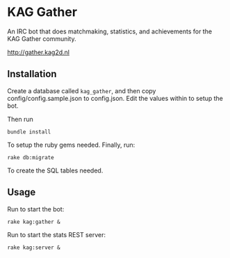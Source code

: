 # KAG Gather

An IRC bot that does matchmaking, statistics, and achievements for the KAG Gather community.

http://gather.kag2d.nl

## Installation

Create a database called `kag_gather`, and then copy config/config.sample.json to config.json. Edit the values within
to setup the bot.

Then run

`bundle install`

To setup the ruby gems needed. Finally, run:

`rake db:migrate`

To create the SQL tables needed.

## Usage

Run to start the bot:

`rake kag:gather &`

Run to start the stats REST server:

`rake kag:server &`
